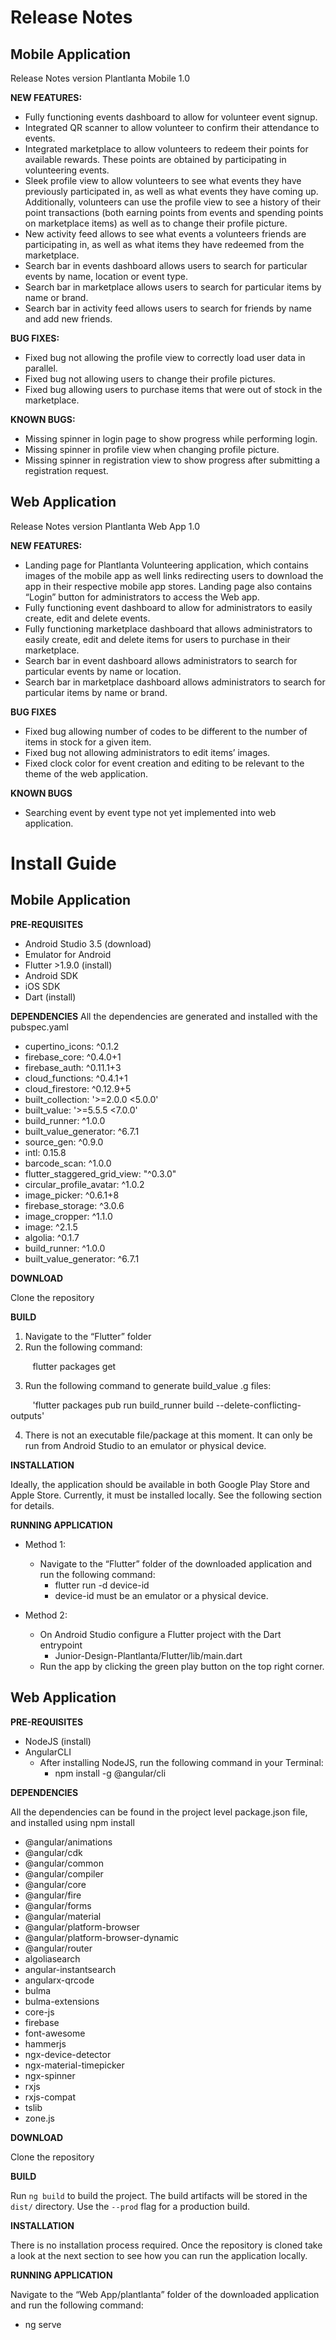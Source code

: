 # Release Notes #
## Mobile Application ##

Release Notes version Plantlanta Mobile 1.0

**NEW FEATURES:**

- Fully functioning events dashboard to allow for volunteer event signup.
- Integrated QR scanner to allow volunteer to confirm their attendance to events.
- Integrated marketplace to allow volunteers to redeem their points for available rewards. These points are obtained by participating in volunteering events.
- Sleek profile view to allow volunteers to see what events they have previously participated in, as well as what events they have coming up. Additionally, volunteers can use the profile view to see a history of their point transactions (both earning points from events and spending points on marketplace items) as well as to change their profile picture.
- New activity feed allows to see what events a volunteers friends are participating in, as well as what items they have redeemed from the marketplace. 
- Search bar in events dashboard allows users to search for particular events by name, location or event type.
- Search bar in marketplace allows users to search for particular items by name or brand.
- Search bar in activity feed allows users to search for friends by name and add new friends.

**BUG FIXES:**
- Fixed bug not allowing the profile view to correctly load user data in parallel. 
- Fixed bug not allowing users to change their profile pictures.
- Fixed bug allowing users to purchase items that were out of stock in the marketplace.

**KNOWN BUGS:**
- Missing spinner in login page to show progress while performing login.
- Missing spinner in profile view when changing profile picture.
- Missing spinner in registration view to show progress after submitting a registration request. 

## Web Application ##

Release Notes version Plantlanta Web App 1.0

**NEW FEATURES:**
- Landing page for Plantlanta Volunteering application, which contains images of the mobile app as well links redirecting users to download the app in their respective mobile app stores. Landing page also contains “Login” button for administrators to access the Web app.
- Fully functioning event dashboard to allow for administrators to easily create, edit and delete events.
- Fully functioning marketplace dashboard that allows administrators to easily create, edit and delete items for users to purchase in their marketplace.
- Search bar in event dashboard allows administrators to search for particular events by name or location.
- Search bar in marketplace dashboard allows administrators to search for particular items by name or brand.

**BUG FIXES**
- Fixed bug allowing number of codes to be different to the number of items in stock for a given item.
- Fixed bug not allowing administrators to edit items’ images.
- Fixed clock color for event creation and editing to be relevant to the theme of the web application.

**KNOWN BUGS**
- Searching event by event type not yet implemented into web application.
 
# Install Guide #

## Mobile Application ##

**PRE-REQUISITES**
- Android Studio 3.5 (download)
- Emulator for Android
- Flutter >1.9.0 (install)
- Android SDK
- iOS SDK
- Dart (install)

**DEPENDENCIES**
All the dependencies are generated and installed with the pubspec.yaml
  - cupertino_icons: ^0.1.2
  - firebase_core: ^0.4.0+1
  - firebase_auth: ^0.11.1+3
  - cloud_functions: ^0.4.1+1
  - cloud_firestore: ^0.12.9+5
  - built_collection: '>=2.0.0 <5.0.0'
  - built_value: '>=5.5.5 <7.0.0'
  - build_runner: ^1.0.0
  - built_value_generator: ^6.7.1
  - source_gen: ^0.9.0
  - intl: 0.15.8
  - barcode_scan: ^1.0.0
  - flutter_staggered_grid_view: "^0.3.0"
  - circular_profile_avatar: ^1.0.2
  - image_picker: ^0.6.1+8
  - firebase_storage: ^3.0.6
  - image_cropper: ^1.1.0
  - image: ^2.1.5
  - algolia: ^0.1.7
  - build_runner: ^1.0.0
  - built_value_generator: ^6.7.1

**DOWNLOAD**

Clone the repository

**BUILD**
1. Navigate to the “Flutter” folder
2. Run the following command:

&nbsp;&nbsp;&nbsp;&nbsp;&nbsp;&nbsp;&nbsp;&nbsp;&nbsp;flutter packages get
  
3. Run the following command to generate build_value .g files:

&nbsp;&nbsp;&nbsp;&nbsp;&nbsp;&nbsp;&nbsp;&nbsp;&nbsp;'flutter packages pub run build_runner build --delete-conflicting-outputs'

4. There is not an executable file/package at this moment. It can only be run from Android Studio to an emulator or physical device.

**INSTALLATION**

Ideally, the application should be available in both Google Play Store and Apple Store. Currently, it must be installed locally. See the following section for details.

**RUNNING APPLICATION**
- Method 1:
  - Navigate to the “Flutter” folder of the downloaded application and run the following command:
    - flutter run -d device-id
    - device-id must be an emulator or a physical device.
    
- Method 2:
  - On Android Studio configure a Flutter project with the Dart entrypoint
    - Junior-Design-Plantlanta/Flutter/lib/main.dart
  - Run the app by clicking the green play button on the top right corner.
  
## Web Application ##

**PRE-REQUISITES**
- NodeJS (install)
- AngularCLI
  - After installing NodeJS, run the following command in your Terminal:
    - npm install -g @angular/cli

**DEPENDENCIES**

All the dependencies can be found in the project level package.json file, and installed using npm install

   - @angular/animations
   - @angular/cdk
   - @angular/common
   - @angular/compiler
   - @angular/core
   - @angular/fire
   - @angular/forms
   - @angular/material
   - @angular/platform-browser
   - @angular/platform-browser-dynamic
   - @angular/router
   - algoliasearch
   - angular-instantsearch
   - angularx-qrcode
   - bulma
   - bulma-extensions
   - core-js
   - firebase
   - font-awesome
   - hammerjs
   - ngx-device-detector
   - ngx-material-timepicker
   - ngx-spinner
   - rxjs
   - rxjs-compat
   - tslib
   - zone.js

**DOWNLOAD**

Clone the repository

**BUILD**

Run `ng build` to build the project. The build artifacts will be stored in the `dist/` directory. Use the `--prod` flag for a production build.

**INSTALLATION**

There is no installation process required. Once the repository is cloned take a look at the next section to see how you can run the application locally.
 
**RUNNING APPLICATION**

Navigate to the “Web App/plantlanta” folder of the downloaded application and run the following command:
- ng serve

